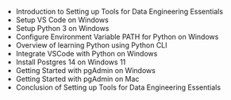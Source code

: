 * Introduction to Setting up Tools for Data Engineering Essentials
* Setup VS Code on Windows
* Setup Python 3 on Windows
* Configure Environment Variable PATH for Python on Windows
* Overview of learning Python using Python CLI
* Integrate VSCode with Python on Windows
* Install Postgres 14 on Windows 11
* Getting Started with pgAdmin on Windows
* Getting Started with pgAdmin on Mac
* Conclusion of Setting up Tools for Data Engineering Essentials
